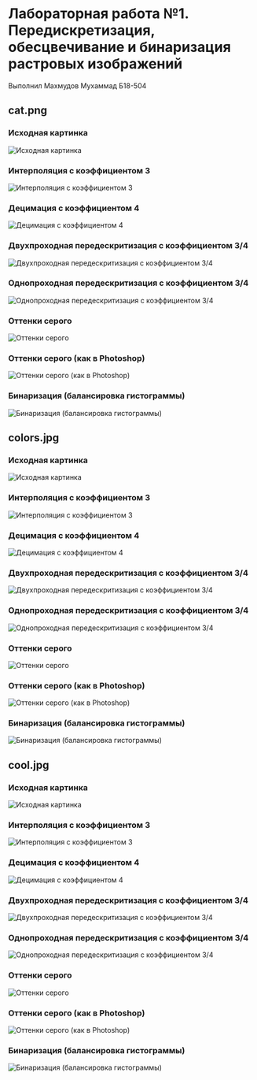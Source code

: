 



# Лабораторная работа №1. Передискретизация, обесцвечивание и бинаризация растровых изображений
  
Выполнил Махмудов Мухаммад Б18-504
## cat.png

### Исходная картинка
  
![Исходная картинка](C:/Users/Dell/Desktop/avi/lab_1/resources/images/cat.png)
### Интерполяция с коэффициентом 3
  
![Интерполяция с коэффициентом 
3](C:/Users/Dell/Desktop/avi/lab_1/resources/images/cat.png_processed/cat.png_upsampled_m.png)
### Децимация с коэффициентом 4
  
![Децимация с коэффициентом 
4](C:/Users/Dell/Desktop/avi/lab_1/resources/images/cat.png_processed/cat.png_downsampled_n.png)
### Двухпроходная передескритизация с коэффициентом 3/4
  
![Двухпроходная передескритизация с коэффициентом 
3/4](C:/Users/Dell/Desktop/avi/lab_1/resources/images/cat.png_processed/cat.png_oversampled_two_pass.png)
### Однопроходная передескритизация с коэффициентом 3/4
  
![Однопроходная передескритизация с коэффициентом 
3/4](C:/Users/Dell/Desktop/avi/lab_1/resources/images/cat.png_processed/cat.png_oversampled_two_pass.png)
### Оттенки серого
  
![Оттенки серого](C:/Users/Dell/Desktop/avi/lab_1/resources/images/cat.png_processed/cat.png_mean_grayscaled.png)
### Оттенки серого (как в Photoshop)
  
![Оттенки серого (как в 
Photoshop)](C:/Users/Dell/Desktop/avi/lab_1/resources/images/cat.png_processed/cat.png_photoshop_grayscaled.png)
### Бинаризация (балансировка гистограммы)
  
![Бинаризация (балансировка 
гистограммы)](C:/Users/Dell/Desktop/avi/lab_1/resources/images/cat.png_processed/cat.png_balansed_hist_thresholded.png)
## colors.jpg

### Исходная картинка
  
![Исходная картинка](C:/Users/Dell/Desktop/avi/lab_1/resources/images/colors.jpg)
### Интерполяция с коэффициентом 3
  
![Интерполяция с коэффициентом 
3](C:/Users/Dell/Desktop/avi/lab_1/resources/images/colors.jpg_processed/colors.jpg_upsampled_m.png)
### Децимация с коэффициентом 4
  
![Децимация с коэффициентом 
4](C:/Users/Dell/Desktop/avi/lab_1/resources/images/colors.jpg_processed/colors.jpg_downsampled_n.png)
### Двухпроходная передескритизация с коэффициентом 3/4
  
![Двухпроходная передескритизация с коэффициентом 
3/4](C:/Users/Dell/Desktop/avi/lab_1/resources/images/colors.jpg_processed/colors.jpg_oversampled_two_pass.png)
### Однопроходная передескритизация с коэффициентом 3/4
  
![Однопроходная передескритизация с коэффициентом 
3/4](C:/Users/Dell/Desktop/avi/lab_1/resources/images/colors.jpg_processed/colors.jpg_oversampled_two_pass.png)
### Оттенки серого
  
![Оттенки серого](C:/Users/Dell/Desktop/avi/lab_1/resources/images/colors.jpg_processed/colors.jpg_mean_grayscaled.png)
### Оттенки серого (как в Photoshop)
  
![Оттенки серого (как в 
Photoshop)](C:/Users/Dell/Desktop/avi/lab_1/resources/images/colors.jpg_processed/colors.jpg_photoshop_grayscaled.png)
### Бинаризация (балансировка гистограммы)
  
![Бинаризация (балансировка 
гистограммы)](C:/Users/Dell/Desktop/avi/lab_1/resources/images/colors.jpg_processed/colors.jpg_balansed_hist_thresholded.png)
## cool.jpg

### Исходная картинка
  
![Исходная картинка](C:/Users/Dell/Desktop/avi/lab_1/resources/images/cool.jpg)
### Интерполяция с коэффициентом 3
  
![Интерполяция с коэффициентом 
3](C:/Users/Dell/Desktop/avi/lab_1/resources/images/cool.jpg_processed/cool.jpg_upsampled_m.png)
### Децимация с коэффициентом 4
  
![Децимация с коэффициентом 
4](C:/Users/Dell/Desktop/avi/lab_1/resources/images/cool.jpg_processed/cool.jpg_downsampled_n.png)
### Двухпроходная передескритизация с коэффициентом 3/4
  
![Двухпроходная передескритизация с коэффициентом 
3/4](C:/Users/Dell/Desktop/avi/lab_1/resources/images/cool.jpg_processed/cool.jpg_oversampled_two_pass.png)
### Однопроходная передескритизация с коэффициентом 3/4
  
![Однопроходная передескритизация с коэффициентом 
3/4](C:/Users/Dell/Desktop/avi/lab_1/resources/images/cool.jpg_processed/cool.jpg_oversampled_two_pass.png)
### Оттенки серого
  
![Оттенки серого](C:/Users/Dell/Desktop/avi/lab_1/resources/images/cool.jpg_processed/cool.jpg_mean_grayscaled.png)
### Оттенки серого (как в Photoshop)
  
![Оттенки серого (как в 
Photoshop)](C:/Users/Dell/Desktop/avi/lab_1/resources/images/cool.jpg_processed/cool.jpg_photoshop_grayscaled.png)
### Бинаризация (балансировка гистограммы)
  
![Бинаризация (балансировка 
гистограммы)](C:/Users/Dell/Desktop/avi/lab_1/resources/images/cool.jpg_processed/cool.jpg_balansed_hist_thresholded.png)